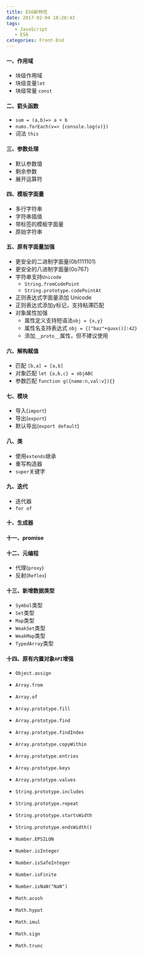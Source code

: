 ```yaml
---
title: ES6新特性
date: 2017-02-04 18:20:43
tags: 
   - JavaScript
   - ES6
categories: Front-End
---
```


#### 一、作用域

- 块级作用域
- 块级变量`let`
- 块级常量 `const`

#### 二、箭头函数

- `sum = (a,b)=> a + b`
- `nums.forEach(v=> {console.log(v)})`
- 词法 `this`
 
#### 三、参数处理

- 默认参数值
- 剩余参数
- 展开运算符

#### 四、模板字面量

- 多行字符串
- 字符串插值
- 带标签的模板字面量
- 原始字符串

#### 五、原有字面量加强

- 更安全的二进制字面量(0b1111101)
- 更安全的八进制字面量(0o767)
- 字符串支持`Unicode`
  - `String.fromCodePoint`
  - `String.prototype.codePointAt`
- 正则表达式字面量添加 Unicode
- 正则表达式添加y标记，支持粘滞匹配
- 对象属性加强
  - 属性定义支持短语法`obj = {x,y}`
  - 属性名支持表达式 `obj = {["baz"+quux()]:42}`
  - 添加`__proto__`属性，但不建议使用
  
#### 六、解构赋值

- 匹配 `[b,a] = [a,b]`
- 对象匹配 `let {a,b,c} = objABC`
- 参数匹配 `function g({name:n,val:v}){}`

#### 七、模块


- 导入(`import`)
- 导出(`export`)
- 默认导出(`export default`)

#### 八、类


- 使用`extends`继承
- 重写构造器
- `super`关键字

#### 九、迭代


- 迭代器
- `for of`

#### 十、生成器


#### 十一、promise


#### 十二、元编程

- 代理(`proxy`)
- 反射(`Reflex`)

#### 十三、新增数据类型

- `Symbol`类型
- `Set`类型
- `Map`类型
- `WeakSet`类型
- `WeakMap`类型
- `TypedArray`类型

#### 十四、原有内置对象`API`增强

- `Object.assign`

- `Array.from`

- `Array.of`

- `Array.prototype.fill`

- `Array.prototype.find`

- `Array.prototype.findIndex`

- `Array.prototype.copyWithin`

- `Array.prototype.entries`

- `Array.prototype.keys`

- `Array.prototype.values`

- `String.prototype.includes`

- `String.prototype.repeat`

- `String.prototype.startsWidth`

- `String.prototype.endsWidth()`

- `Number.EPSILON`

- `Number.isInteger`

- `Number.isSafeInteger`

- `Number.isFinite`

- `Number.isNaN("NaN")`

- `Math.acosh`

- `Math.hypot`

- `Math.imul`

- `Math.sign`

- `Math.trunc`
